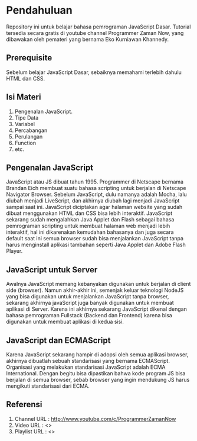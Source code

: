 # Pendahuluan

Repository ini untuk belajar bahasa pemrograman JavaScript Dasar. Tutorial tersedia secara gratis di youtube channel Programmer Zaman Now, yang dibawakan oleh pemateri yang bernama Eko Kurniawan Khannedy.

## Prerequisite

Sebelum belajar JavaScript Dasar, sebaiknya memahami terlebih dahulu HTML dan CSS.

## Isi Materi

1. Pengenalan JavaScript.
2. Tipe Data
3. Variabel
4. Percabangan
5. Perulangan
6. Function
7. etc.

## Pengenalan JavaScript

JavaScript atau JS dibuat tahun 1995. Programmer di Netscape bernama Brandan Eich membuat suatu bahasa scripting untuk berjalan di Netscape Navigator Browser. Sebelum JavaScript, dulu namanya adalah Mocha, lalu diubah menjadi LiveScript, dan akhirnya diubah lagi menjadi JavaScript sampai saat ini. JavaScript diciptakan agar halaman website yang sudah dibuat menggunakan HTML dan CSS bisa lebih interaktif. JavaScript sekarang sudah mengalahkan Java Applet dan Flash sebagai bahasa pemrograman scripting untuk membuat halaman web menjadi lebih interaktif, hal ini dikarenakan kemudahan bahasanya dan juga secara default saat ini semua browser sudah bisa menjalankan JavaScript tanpa harus menginstall aplikasi tambahan seperti Java Applet dan Adobe Flash Player.

## JavaScript untuk Server

Awalnya JavaScript memang kebanyakan digunakan untuk berjalan di client side (browser). Namun akhir-akhir ini, semenjak keluar teknologi NodeJS yang bisa digunakan untuk menjalankan JavaScript tanpa browser, sekarang akhirnya javaScript juga banyak digunakan untuk membuat aplikasi di Server. Karena ini akhirnya sekarang JavaScript dikenal dengan bahasa pemrograman Fullstack (Backend dan Frontend) karena bisa digunakan untuk membuat aplikasi di kedua sisi.

## JavaScript dan ECMAScript

Karena JavaScript sekarang hampir di adopsi oleh semua aplikasi browser, akhirnya dibuatlah sebuah standarisasi yang bernama ECMAScript. Organisasi yang melakukan standarisasi JavaScript adalah ECMA International. Dengan begitu bisa dipastikan bahwa kode program JS bisa berjalan di semua browser, sebab browser yang ingin mendukung JS harus mengikuti standarisasi dari ECMA.

## Referensi

1. Channel URL  : <http://www.youtube.com/c/ProgrammerZamanNow>
2. Video URL    : <>
3. Playlist URL : <>
